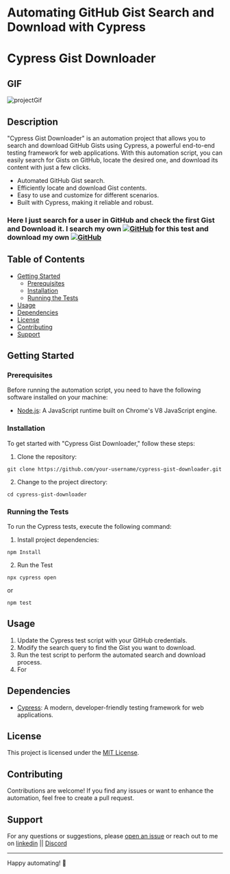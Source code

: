 # Automating GitHub Gist Search and Download with Cypress


# Cypress Gist Downloader
## GIF

![projectGif](https://github.com/JubairRahman/Terminal-Portfolio/assets/84774437/0e3a34b5-1847-4fc4-87e7-958e0d4ea977)


## Description

"Cypress Gist Downloader" is an automation project that allows you to search and download GitHub Gists using Cypress, a powerful end-to-end testing framework for web applications. With this automation script, you can easily search for Gists on GitHub, locate the desired one, and download its content with just a few clicks.

- Automated GitHub Gist search.
- Efficiently locate and download Gist contents.
- Easy to use and customize for different scenarios.
- Built with Cypress, making it reliable and robust.

### Here I just search for a user in GitHub and check the first Gist and Download it. I search my own [![GitHub](https://img.shields.io/badge/GitHub-JubairRahman-blue)](https://github.com/JubairRahman/) for this test and download my own [![GitHub](https://img.shields.io/badge/GitHub-cypress--gist--downloader-green)](https://github.com/JubairRahman/cypress-gist-downloader)

## Table of Contents

- [Getting Started](#getting-started)
  - [Prerequisites](#prerequisites)
  - [Installation](#installation)
  - [Running the Tests](#running-the-tests)
- [Usage](#usage)
- [Dependencies](#dependencies)
- [License](#license)
- [Contributing](#contributing)
- [Support](#support)

## Getting Started

### Prerequisites

Before running the automation script, you need to have the following software installed on your machine:

- [Node.js](https://nodejs.org/): A JavaScript runtime built on Chrome's V8 JavaScript engine.

### Installation

To get started with "Cypress Gist Downloader," follow these steps:

1. Clone the repository:
```
git clone https://github.com/your-username/cypress-gist-downloader.git
```

2. Change to the project directory:
```
cd cypress-gist-downloader
```



### Running the Tests

To run the Cypress tests, execute the following command:
1. Install project dependencies:
```
npm Install
```
2. Run the Test 
```
npx cypress open
```
or
```
npm test
```

## Usage

1. Update the Cypress test script with your GitHub credentials.
2. Modify the search query to find the Gist you want to download.
3. Run the test script to perform the automated search and download process.
4. For 

## Dependencies

- [Cypress](https://www.cypress.io/): A modern, developer-friendly testing framework for web applications.

## License

This project is licensed under the [MIT License](LICENSE).

## Contributing

Contributions are welcome! If you find any issues or want to enhance the automation, feel free to create a pull request.

## Support

For any questions or suggestions, please [open an issue](https://github.com/JubairRahman/cypress-gist-downloader/issues) or reach out to me on [linkedin](https://www.linkedin.com/in/jubair-rahman0/) || [Discord](https://discord.com/channels/1102626546142957679/1102626547262820374)

---

Happy automating! 🚀
